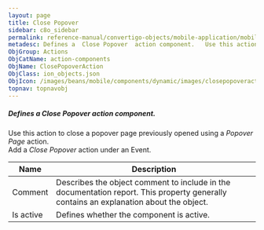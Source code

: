 ```yaml
---
layout: page
title: Close Popover
sidebar: c8o_sidebar
permalink: reference-manual/convertigo-objects/mobile-application/mobile-components/action-components/close-popover/
metadesc: Defines a  Close Popover  action component.   Use this action to close a popover page previously opened using a  Popover Page  action. Add a  Close Po
ObjGroup: Actions
ObjCatName: action-components
ObjName: ClosePopoverAction
ObjClass: ion_objects.json
ObjIcon: /images/beans/mobile/components/dynamic/images/closepopoveraction_color_32x32.png
topnav: topnavobj
---
```

##### Defines a <i>Close Popover</i> action component. <br/>

 Use this action to close a popover page previously opened using a <i>Popover Page</i> action.<br/>
Add a <i>Close Popover</i> action under an Event.

Name | Description 
--- | ---
Comment | Describes the object comment to include in the documentation report.  This property generally contains an explanation about the object. 
Is active | Defines whether the component is active. 

